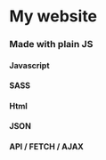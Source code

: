 # My website

### Made with plain JS

#### Javascript
#### SASS
#### Html
#### JSON
#### API / FETCH / AJAX
